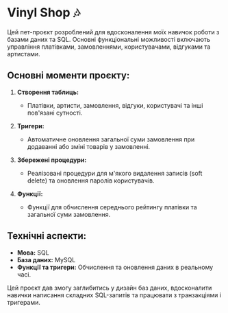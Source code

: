# Vinyl Shop 🎶

Цей пет-проєкт розроблений для вдосконалення моїх навичок роботи з базами даних та SQL. Основні функціональні можливості включають управління платівками, замовленнями, користувачами, відгуками та артистами.

## Основні моменти проєкту:

1. **Створення таблиць:** 
   - Платівки, артисти, замовлення, відгуки, користувачі та інші пов'язані сутності.
   
2. **Тригери:** 
   - Автоматичне оновлення загальної суми замовлення при додаванні або зміні товарів у замовленні.
   
3. **Збережені процедури:**
   - Реалізовані процедури для м'якого видалення записів (soft delete) та оновлення паролів користувачів.
   
4. **Функції:**
   - Функції для обчислення середнього рейтингу платівки та загальної суми замовлення.

## Технічні аспекти:

- **Мова:** SQL
- **База даних:** MySQL
- **Функції та тригери:** Обчислення та оновлення даних в реальному часі.
  
Цей проєкт дав змогу заглибитись у дизайн баз даних, вдосконалити навички написання складних SQL-запитів та працювати з транзакціями і тригерами.
